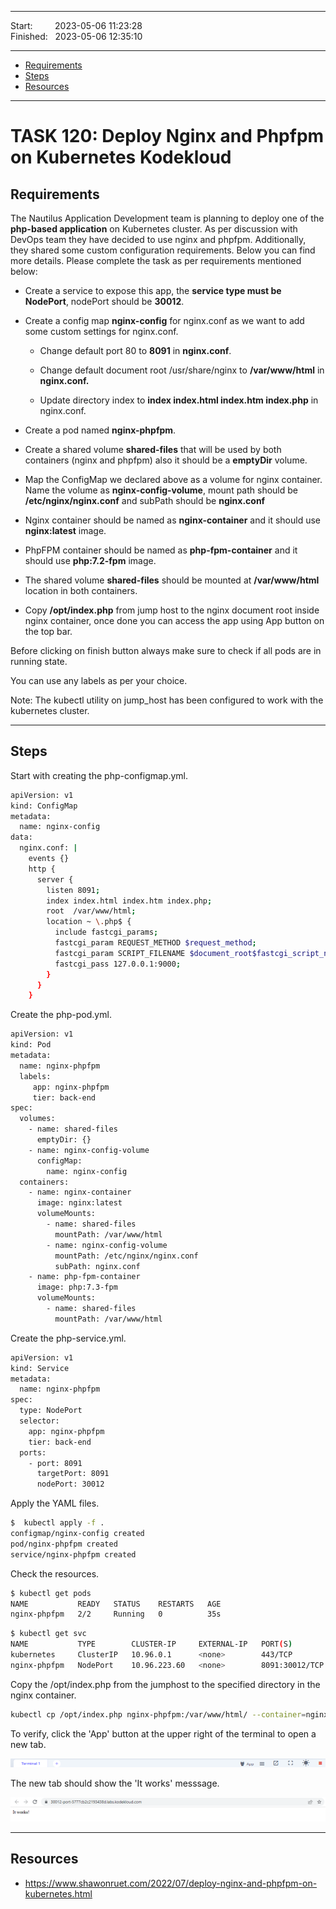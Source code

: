 
------------------------------

Start: &nbsp;&nbsp;&nbsp;&nbsp;&nbsp;&nbsp;&nbsp;&nbsp;2023-05-06 11:23:28    
Finished: &nbsp;&nbsp;2023-05-06 12:35:10   

------------------------------

- [Requirements](#requirements)
- [Steps](#steps)
- [Resources](#resources)

------------------------------

# TASK 120: Deploy Nginx and Phpfpm on Kubernetes Kodekloud

## Requirements

The Nautilus Application Development team is planning to deploy one of the **php-based application** on Kubernetes cluster. As per discussion with DevOps team they have decided to use nginx and phpfpm. Additionally, they shared some custom configuration requirements. Below you can find more details. Please complete the task as per requirements mentioned below:


- Create a service to expose this app, the **service type must be NodePort**, nodePort should be **30012**.

- Create a config map **nginx-config** for nginx.conf as we want to add some custom settings for nginx.conf.

    - Change default port 80 to **8091** in **nginx.conf**.

    - Change default document root /usr/share/nginx to **/var/www/html** in **nginx.conf.**

    - Update directory index to **index index.html index.htm index.php** in nginx.conf.

- Create a pod named **nginx-phpfpm**.

- Create a shared volume **shared-files** that will be used by both containers (nginx and phpfpm) also it should be a **emptyDir** volume.

- Map the ConfigMap we declared above as a volume for nginx container. Name the volume as **nginx-config-volume**, mount path should be **/etc/nginx/nginx.conf** and subPath should be **nginx.conf**

- Nginx container should be named as **nginx-container** and it should use **nginx:latest** image. 

- PhpFPM container should be named as **php-fpm-container** and it should use **php:7.2-fpm** image.

- The shared volume **shared-files** should be mounted at **/var/www/html** location in both containers. 

- Copy **/opt/index.php** from jump host to the nginx document root inside nginx container, once done you can access the app using App button on the top bar.

Before clicking on finish button always make sure to check if all pods are in running state.

You can use any labels as per your choice.

Note: The kubectl utility on jump_host has been configured to work with the kubernetes cluster.

------------------------------

## Steps

Start with creating the php-configmap.yml.

```bash
apiVersion: v1
kind: ConfigMap
metadata:
  name: nginx-config
data:
  nginx.conf: |
    events {} 
    http {
      server {
        listen 8091;
        index index.html index.htm index.php;
        root  /var/www/html;
        location ~ \.php$ {
          include fastcgi_params;
          fastcgi_param REQUEST_METHOD $request_method;
          fastcgi_param SCRIPT_FILENAME $document_root$fastcgi_script_name;
          fastcgi_pass 127.0.0.1:9000;
        }
      }
    }  
```

Create the php-pod.yml.

```bash
apiVersion: v1
kind: Pod
metadata:
  name: nginx-phpfpm
  labels:
     app: nginx-phpfpm
     tier: back-end
spec:
  volumes:
    - name: shared-files
      emptyDir: {}
    - name: nginx-config-volume
      configMap:
        name: nginx-config
  containers:
    - name: nginx-container
      image: nginx:latest
      volumeMounts:
        - name: shared-files
          mountPath: /var/www/html
        - name: nginx-config-volume
          mountPath: /etc/nginx/nginx.conf
          subPath: nginx.conf
    - name: php-fpm-container
      image: php:7.3-fpm
      volumeMounts:
        - name: shared-files
          mountPath: /var/www/html 
```

Create the php-service.yml.

```bash
apiVersion: v1
kind: Service
metadata:
  name: nginx-phpfpm
spec:
  type: NodePort
  selector:
    app: nginx-phpfpm
    tier: back-end
  ports:
    - port: 8091
      targetPort: 8091
      nodePort: 30012 
```

Apply the YAML files.

```bash
$  kubectl apply -f .
configmap/nginx-config created
pod/nginx-phpfpm created
service/nginx-phpfpm created  
```

Check the resources.

```bash
$ kubectl get pods
NAME           READY   STATUS    RESTARTS   AGE
nginx-phpfpm   2/2     Running   0          35s 
```
```bash
$ kubectl get svc
NAME           TYPE        CLUSTER-IP     EXTERNAL-IP   PORT(S)          AGE
kubernetes     ClusterIP   10.96.0.1      <none>        443/TCP          66m
nginx-phpfpm   NodePort    10.96.223.60   <none>        8091:30012/TCP   59s 
```

Copy the /opt/index.php from the jumphost to the specified directory in the nginx container.

```bash
kubectl cp /opt/index.php nginx-phpfpm:/var/www/html/ --container=nginx-container 
```

To verify, click the 'App' button at the upper right of the terminal to open a new tab. 

![](../Images/task120appbutton.png)

The new tab should show the 'It works' messsage.

![](../Images/task120itworkslandingpage.png)



------------------------------

## Resources

- https://www.shawonruet.com/2022/07/deploy-nginx-and-phpfpm-on-kubernetes.html